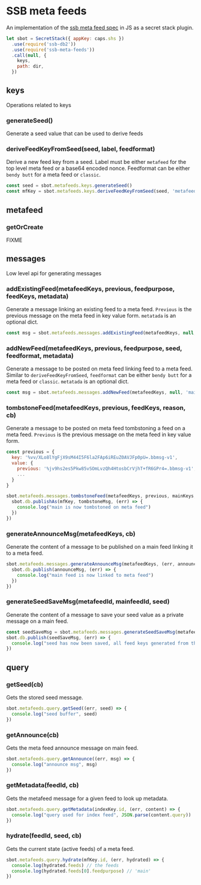 # SSB meta feeds

An implementation of the [ssb meta feed spec] in JS as a secret stack
plugin.

```js
let sbot = SecretStack({ appKey: caps.shs })
  .use(require('ssb-db2'))
  .use(require('ssb-meta-feeds'))
  .call(null, {
    keys,
    path: dir,
  })
```

## keys

Operations related to keys

### generateSeed()

Generate a seed value that can be used to derive feeds

### deriveFeedKeyFromSeed(seed, label, feedformat)

Derive a new feed key from a seed. Label must be either `metafeed` for
the top level meta feed or a base64 encoded nonce. Feedformat can be
either `bendy butt` for a meta feed or `classic`.

```js
const seed = sbot.metafeeds.keys.generateSeed()
const mfKey = sbot.metafeeds.keys.deriveFeedKeyFromSeed(seed, 'metafeed')
```

## metafeed

### getOrCreate

FIXME

## messages

Low level api for generating messages

### addExistingFeed(metafeedKeys, previous, feedpurpose, feedKeys, metadata)

Generate a message linking an existing feed to a meta feed. `Previous`
is the previous message on the meta feed in key value form. `metatada`
is an optional dict.

```js
const msg = sbot.metafeeds.messages.addExistingFeed(metafeedKeys, null, 'main', mainKeys)
```

### addNewFeed(metafeedKeys, previous, feedpurpose, seed, feedformat, metadata)

Generate a message to be posted on meta feed linking feed to a meta
feed. Similar to `deriveFeedKeyFromSeed`, `feedformat` can be either
`bendy butt` for a meta feed or `classic`. `metatada` is an optional
dict.

```js
const msg = sbot.metafeeds.messages.addNewFeed(metafeedKeys, null, 'main', seed, 'classic')
```

### tombstoneFeed(metafeedKeys, previous, feedKeys, reason, cb)

Generate a message to be posted on meta feed tombstoning a feed on a
meta feed. `Previous` is the previous message on the meta feed in key
value form.

```js
const previous = {
  key: '%vv/XLo8lYgFjX9sM44I5F6la2FAp6iREuZ0AVJFp0pU=.bbmsg-v1',
  value: {
    previous: '%jv9hs2es5Pkw85vSOmLvzQh4HtosbCrVjhT+fR6GPr4=.bbmsg-v1',
    ...
  }
}

sbot.metafeeds.messages.tombstoneFeed(metafeedKeys, previous, mainKeys, 'No longer used', (err, tombstoneMsg) => {
  sbot.db.publishAs(mfKey, tombstoneMsg, (err) => {
    console.log("main is now tombstoned on meta feed")
  })
})
```

### generateAnnounceMsg(metafeedKeys, cb)

Generate the content of a message to be published on a main feed
linking it to a meta feed.

```js
sbot.metafeeds.messages.generateAnnounceMsg(metafeedKeys, (err, announceMsg) => {
  sbot.db.publish(announceMsg, (err) => {
    console.log("main feed is now linked to meta feed")
  })
})
```

### generateSeedSaveMsg(metafeedId, mainfeedId, seed)

Generate the content of a message to save your seed value as a private
message on a main feed.

```js
const seedSaveMsg = sbot.metafeeds.messages.generateSeedSaveMsg(metafeedKeys.id, sbot.id, seed)
sbot.db.publish(seedSaveMsg, (err) => {
  console.log("seed has now been saved, all feed keys generated from this can be restored from the seed")
})
```

## query

### getSeed(cb)

Gets the stored seed message.

```js
sbot.metafeeds.query.getSeed((err, seed) => {
  console.log("seed buffer", seed)
})
```

### getAnnounce(cb)

Gets the meta feed announce message on main feed.

```js
sbot.metafeeds.query.getAnnounce((err, msg) => {
  console.log("announce msg", msg)
})
```

### getMetadata(feedId, cb)

Gets the metafeed message for a given feed to look up metadata.

```js
sbot.metafeeds.query.getMetadata(indexKey.id, (err, content) => {
  console.log("query used for index feed", JSON.parse(content.query))
})
```

### hydrate(feedId, seed, cb)

Gets the current state (active feeds) of a meta feed.

```js
sbot.metafeeds.query.hydrate(mfKey.id, (err, hydrated) => {
  console.log(hydrated.feeds) // the feeds
  console.log(hydrated.feeds[0].feedpurpose) // 'main'
})
```

[ssb meta feed spec]: https://github.com/ssb-ngi-pointer/ssb-meta-feed-spec
